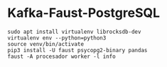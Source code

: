 # Kafka-Faust-PostgreSQL

```
sudo apt install virtualenv librocksdb-dev
virtualenv env --python=python3
source venv/bin/activate
pip3 install -U faust psycopg2-binary pandas
faust -A procesador worker -l info
```
